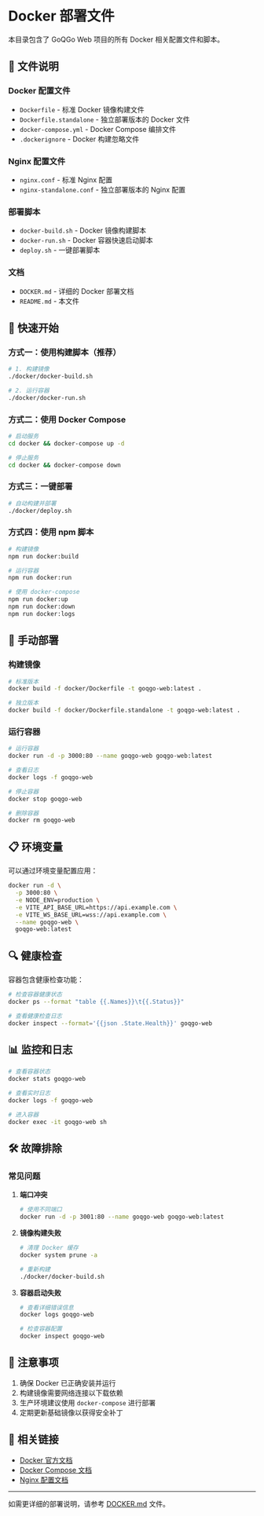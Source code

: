 # Docker 部署文件

本目录包含了 GoQGo Web 项目的所有 Docker 相关配置文件和脚本。

## 📁 文件说明

### Docker 配置文件
- `Dockerfile` - 标准 Docker 镜像构建文件
- `Dockerfile.standalone` - 独立部署版本的 Docker 文件
- `docker-compose.yml` - Docker Compose 编排文件
- `.dockerignore` - Docker 构建忽略文件

### Nginx 配置文件
- `nginx.conf` - 标准 Nginx 配置
- `nginx-standalone.conf` - 独立部署版本的 Nginx 配置

### 部署脚本
- `docker-build.sh` - Docker 镜像构建脚本
- `docker-run.sh` - Docker 容器快速启动脚本
- `deploy.sh` - 一键部署脚本

### 文档
- `DOCKER.md` - 详细的 Docker 部署文档
- `README.md` - 本文件

## 🚀 快速开始

### 方式一：使用构建脚本（推荐）

```bash
# 1. 构建镜像
./docker/docker-build.sh

# 2. 运行容器
./docker/docker-run.sh
```

### 方式二：使用 Docker Compose

```bash
# 启动服务
cd docker && docker-compose up -d

# 停止服务
cd docker && docker-compose down
```

### 方式三：一键部署

```bash
# 自动构建并部署
./docker/deploy.sh
```

### 方式四：使用 npm 脚本

```bash
# 构建镜像
npm run docker:build

# 运行容器
npm run docker:run

# 使用 docker-compose
npm run docker:up
npm run docker:down
npm run docker:logs
```

## 🔧 手动部署

### 构建镜像

```bash
# 标准版本
docker build -f docker/Dockerfile -t goqgo-web:latest .

# 独立版本
docker build -f docker/Dockerfile.standalone -t goqgo-web:latest .
```

### 运行容器

```bash
# 运行容器
docker run -d -p 3000:80 --name goqgo-web goqgo-web:latest

# 查看日志
docker logs -f goqgo-web

# 停止容器
docker stop goqgo-web

# 删除容器
docker rm goqgo-web
```

## 📋 环境变量

可以通过环境变量配置应用：

```bash
docker run -d \
  -p 3000:80 \
  -e NODE_ENV=production \
  -e VITE_API_BASE_URL=https://api.example.com \
  -e VITE_WS_BASE_URL=wss://api.example.com \
  --name goqgo-web \
  goqgo-web:latest
```

## 🔍 健康检查

容器包含健康检查功能：

```bash
# 检查容器健康状态
docker ps --format "table {{.Names}}\t{{.Status}}"

# 查看健康检查日志
docker inspect --format='{{json .State.Health}}' goqgo-web
```

## 📊 监控和日志

```bash
# 查看容器状态
docker stats goqgo-web

# 查看实时日志
docker logs -f goqgo-web

# 进入容器
docker exec -it goqgo-web sh
```

## 🛠️ 故障排除

### 常见问题

1. **端口冲突**
   ```bash
   # 使用不同端口
   docker run -d -p 3001:80 --name goqgo-web goqgo-web:latest
   ```

2. **镜像构建失败**
   ```bash
   # 清理 Docker 缓存
   docker system prune -a
   
   # 重新构建
   ./docker/docker-build.sh
   ```

3. **容器启动失败**
   ```bash
   # 查看详细错误信息
   docker logs goqgo-web
   
   # 检查容器配置
   docker inspect goqgo-web
   ```

## 📝 注意事项

1. 确保 Docker 已正确安装并运行
2. 构建镜像需要网络连接以下载依赖
3. 生产环境建议使用 `docker-compose` 进行部署
4. 定期更新基础镜像以获得安全补丁

## 🔗 相关链接

- [Docker 官方文档](https://docs.docker.com/)
- [Docker Compose 文档](https://docs.docker.com/compose/)
- [Nginx 配置文档](https://nginx.org/en/docs/)

---

如需更详细的部署说明，请参考 [DOCKER.md](./DOCKER.md) 文件。
